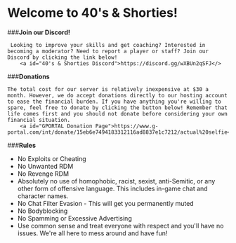 #                            Welcome to **40's & Shorties!**

###**Join our Discord!**

     Looking to improve your skills and get coaching? Interested in becoming a moderator? Need to report a player or staff? Join our Discord by clicking the link below!
        <a id="40's & Shorties Discord">https://discord.gg/wXBUn2qSFJ</>


###**Donations**

    The total cost for our server is relatively inexpensive at $30 a month. However, we do accept donations directly to our hosting account to ease the financial burden. If you have anything you're willing to spare, feel free to donate by clicking the button below! Remember that life comes first and you should not donate before considering your own financial situation.
        <a id="GPORTAL Donation Page">https://www.g-portal.com/int/donate/15eb6e7494183312116ad8837e1c7212/actual%20selfie</>


###**Rules**
- No Exploits or Cheating
- No Unwanted RDM
- No Revenge RDM
- Absolutely no use of homophobic, racist, sexist, anti-Semitic, or any other form of offensive language. This includes in-game chat and character names.
- No Chat Filter Evasion - This will get you permanently muted
- No Bodyblocking
- No Spamming or Excessive Advertising
- Use common sense and treat everyone with respect and you'll have no issues. We're all here to mess around and have fun!

